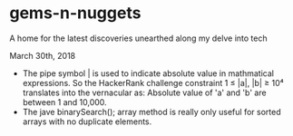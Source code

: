 # gems-n-nuggets
A home for the latest discoveries unearthed along my delve into tech

March 30th, 2018
 - The pipe symbol | is used to indicate absolute value in mathmatical expressions. So the HackerRank challenge constraint 1	&#8804; |a|, |b| &#8805; 10&#8308; translates into the vernacular as: Absolute value of 'a' and 'b' are between 1 and 10,000.
 - The jave binarySearch(); array method is really only useful for sorted arrays with no duplicate elements.
